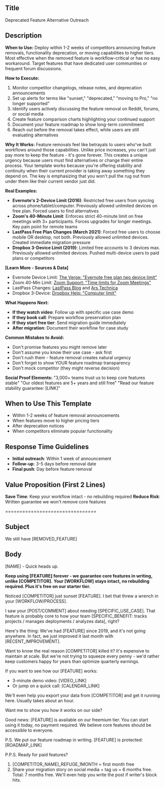 ## Title
Deprecated Feature Alternative Outreach

## Description

**When to Use:**
Deploy within 1-2 weeks of competitors announcing feature removals, functionality deprecation, or moving capabilities to higher tiers. Most effective when the removed feature is workflow-critical or has no easy workaround. Target features that have dedicated user communities or frequent forum discussions.

**How to Execute:**
1. Monitor competitor changelogs, release notes, and deprecation announcements
2. Set up alerts for terms like "sunset," "deprecated," "moving to Pro," "no longer supported"
3. Identify users actively discussing the feature removal on Reddit, forums, or social media
4. Create feature comparison charts highlighting your continued support
5. Document your feature roadmap to show long-term commitment
6. Reach out before the removal takes effect, while users are still evaluating alternatives

**Why It Works:**
Feature removals feel like betrayals to users who've built workflows around those capabilities. Unlike price increases, you can't just pay more to keep the feature - it's gone forever. This creates a unique urgency because users must find alternatives or change their entire process. Your template works because you're offering stability and continuity when their current provider is taking away something they depend on. The key is emphasizing that you won't pull the rug out from under them like their current vendor just did.

**Real Examples:**
- **Evernote's 2-Device Limit (2016)**: Restricted free users from syncing across phone/tablet/computer. Previously allowed unlimited devices on free plan. Forced users to find alternatives
- **Zoom's 40-Minute Limit**: Enforces strict 40-minute limit on free meetings with 3+ participants. Forces upgrades for longer meetings. Key pain point for remote teams
- **LastPass Free Plan Changes (March 2021)**: Forced free users to choose mobile OR desktop, not both. Previously allowed unlimited devices. Created immediate migration pressure
- **Dropbox 3-Device Limit (2019)**: Limited free accounts to 3 devices max. Previously allowed unlimited devices. Pushed multi-device users to paid plans or competitors

**[Learn More - Sources & Data]**
- Evernote Device Limit: [The Verge: "Evernote free plan two device limit"](https://www.theverge.com/2016/6/28/12052056/evernote-free-plan-two-device-limit)
- Zoom 40-Min Limit: [Zoom Support: "Time limits for Zoom Meetings"](https://support.zoom.us/hc/en-us/articles/202460676-Time-limits-for-Zoom-Meetings)
- LastPass Changes: [LastPass Blog](https://blog.lastpass.com/2021/02/changes-to-free-offering/) and [Ars Technica](https://arstechnica.com/gadgets/2021/02/lastpass-drops-free-tier-that-gave-unlimited-passwords-on-unlimited-devices/)
- Dropbox 3-Device: [Dropbox Help: "Computer limit"](https://help.dropbox.com/account-access/computer-limit)

**What Happens Next:**
- **If they watch video**: Follow up with specific use case demo
- **If they book call**: Prepare workflow preservation plan
- **If they start free tier**: Send migration guide immediately
- **After migration**: Document their workflow for case study

**Common Mistakes to Avoid:**
- Don't promise features you might remove later
- Don't assume you know their use case - ask first
- Don't rush them - feature removal creates natural urgency
- Don't forget to show YOUR feature roadmap transparency
- Don't mock competitor (they might reverse decision)

**Social Proof Elements:**
"3,000+ teams trust us to keep core features stable"
"Our oldest features are 5+ years and still free"
"Read our feature stability guarantee: [LINK]"

## When to Use This Template  
- Within 1-2 weeks of feature removal announcements
- When features move to higher pricing tiers
- After deprecation notices
- When competitors eliminate popular functionality

## Response Time Guidelines
- **Initial outreach**: Within 1 week of announcement
- **Follow-up**: 3-5 days before removal date
- **Final push**: Day before feature removal

## Value Proposition (First 2 Lines)
**Save Time**: Keep your workflow intact - no rebuilding required
**Reduce Risk**: Written guarantee we won't remove core features

================================

## Subject
We still have [REMOVED_FEATURE]

## Body
[NAME] - Quick heads up.

**Keep using [FEATURE] forever - we guarantee core features in writing, unlike [COMPETITOR].**
**Your [WORKFLOW] stays intact, no rebuilding required. Plus it's free on our starter tier.**

Noticed [COMPETITOR] just sunset [FEATURE]. I bet that threw a wrench in your [WORKFLOW/PROCESS].

I saw your [POST/COMMENT] about needing [SPECIFIC_USE_CASE]. That feature is probably core to how your team [SPECIFIC_BENEFIT: tracks projects / manages deployments / analyzes data], right?

Here's the thing: We've had [FEATURE] since 2019, and it's not going anywhere. In fact, we just improved it last month with [RECENT_IMPROVEMENT].

Want to know the real reason [COMPETITOR] killed it? It's expensive to maintain at scale. But we're not trying to squeeze every penny - we'd rather keep customers happy for years than optimize quarterly earnings.

If you want to see how our [FEATURE] works:
- 3-minute demo video: [VIDEO_LINK]
- Or jump on a quick call: [CALENDAR_LINK]

We'll even help you export your data from [COMPETITOR] and get it running here. Usually takes about an hour.

Want me to show you how it works on our side?

Good news: [FEATURE] is available on our freemium tier. You can start using it today, no payment required. We believe core features should be accessible to everyone.

P.S. We put our feature roadmap in writing. [FEATURE] is protected: [ROADMAP_LINK]

P.P.S. Ready for paid features?
1. [COMPETITOR_NAME]_REFUGE_1MONTH = first month free
2. Share your migration story on social media + tag us = 6 months free. Total: 7 months free. We'll even help you write the post if writer's block hits.